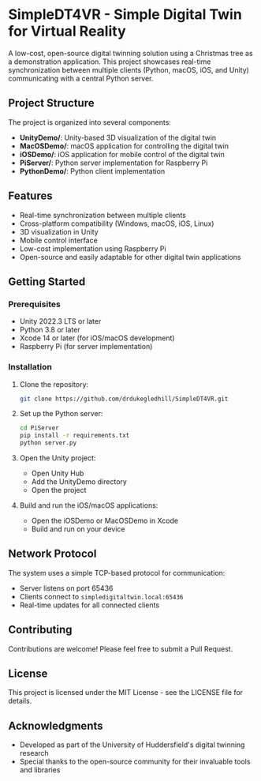 # SimpleDT4VR - Simple Digital Twin for Virtual Reality

A low-cost, open-source digital twinning solution using a Christmas tree as a demonstration application. This project showcases real-time synchronization between multiple clients (Python, macOS, iOS, and Unity) communicating with a central Python server.

## Project Structure

The project is organized into several components:

- **UnityDemo/**: Unity-based 3D visualization of the digital twin
- **MacOSDemo/**: macOS application for controlling the digital twin
- **iOSDemo/**: iOS application for mobile control of the digital twin
- **PiServer/**: Python server implementation for Raspberry Pi
- **PythonDemo/**: Python client implementation

## Features

- Real-time synchronization between multiple clients
- Cross-platform compatibility (Windows, macOS, iOS, Linux)
- 3D visualization in Unity
- Mobile control interface
- Low-cost implementation using Raspberry Pi
- Open-source and easily adaptable for other digital twin applications

## Getting Started

### Prerequisites

- Unity 2022.3 LTS or later
- Python 3.8 or later
- Xcode 14 or later (for iOS/macOS development)
- Raspberry Pi (for server implementation)

### Installation

1. Clone the repository:
   ```bash
   git clone https://github.com/drdukegledhill/SimpleDT4VR.git
   ```

2. Set up the Python server:
   ```bash
   cd PiServer
   pip install -r requirements.txt
   python server.py
   ```

3. Open the Unity project:
   - Open Unity Hub
   - Add the UnityDemo directory
   - Open the project

4. Build and run the iOS/macOS applications:
   - Open the iOSDemo or MacOSDemo in Xcode
   - Build and run on your device

## Network Protocol

The system uses a simple TCP-based protocol for communication:

- Server listens on port 65436
- Clients connect to `simpledigitaltwin.local:65436`
- Real-time updates for all connected clients

## Contributing

Contributions are welcome! Please feel free to submit a Pull Request.

## License

This project is licensed under the MIT License - see the LICENSE file for details.

## Acknowledgments

- Developed as part of the University of Huddersfield's digital twinning research
- Special thanks to the open-source community for their invaluable tools and libraries

